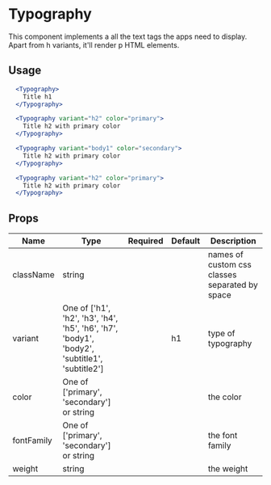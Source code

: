 # Typography

This component implements a all the text tags the apps need to display.
Apart from h variants, it'll render p HTML elements.

## Usage

```jsx
  <Typography>
    Title h1
  </Typography>

  <Typography variant="h2" color="primary">
    Title h2 with primary color
  </Typography>

  <Typography variant="body1" color="secondary">
    Title h2 with primary color
  </Typography>

  <Typography variant="h2" color="primary">
    Title h2 with primary color
  </Typography>
```

## Props

| Name       | Type                                                                                          | Required | Default | Description                                    |
| ---------- | --------------------------------------------------------------------------------------------- | -------- | ------- | ---------------------------------------------- |
| className  | string                                                                                        |          |         | names of custom css classes separated by space |
| variant    | One of ['h1', 'h2', 'h3', 'h4', 'h5', 'h6', 'h7', 'body1', 'body2', 'subtitle1', 'subtitle2'] |          | h1      | type of typography                             |
| color      | One of ['primary', 'secondary'] or string                                                     |          |         | the color                                      |
| fontFamily | One of ['primary', 'secondary'] or string                                                     |          |         | the font family                                |
| weight     | string                                                                                        |          |         | the weight                                     |
